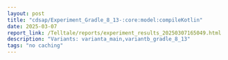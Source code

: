```yaml
---
layout: post
title: "cdsap/Experiment_Gradle_8_13-:core:model:compileKotlin"
date: 2025-03-07
report_link: /Telltale/reports/experiment_results_20250307165049.html
description: "Variants: varianta_main,variantb_gradle_8_13"
tags: "no caching"
---
```

